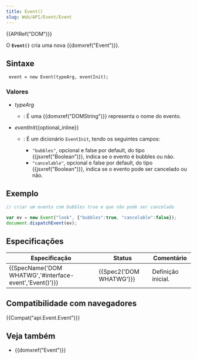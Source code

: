 ```yaml
---
title: Event()
slug: Web/API/Event/Event
---
```


{{APIRef("DOM")}}

O **`Event()`** cria uma nova {{domxref("Event")}}.

## Sintaxe

```
 event = new Event(typeArg, eventInit);
```

### Valores

- _typeArg_
  - : É uma {{domxref("DOMString")}} representa o nome do evento.
- _eventInit_{{optional_inline}}

  - : É um dicionário `EventInit`, tendo os seguintes campos:

    - `"bubbles"`, opcional e false por default, do tipo {{jsxref("Boolean")}}, indica se o evento é bubbles ou não.
    - `"cancelable"`, opcional e false por default, do tipo {{jsxref("Boolean")}}, indica se o evento pode ser cancelado ou não.

## Exemplo

```js
// criar um evento com bubbles true e que não pode ser cancelado

var ev = new Event("look", {"bubbles":true, "cancelable":false});
document.dispatchEvent(ev);
```

## Especificações

| Especificação                                                            | Status                           | Comentário         |
| ------------------------------------------------------------------------ | -------------------------------- | ------------------ |
| {{SpecName('DOM WHATWG','#interface-event','Event()')}} | {{Spec2('DOM WHATWG')}} | Definição inicial. |

## Compatibilidade com navegadores

{{Compat("api.Event.Event")}}

## Veja também

- {{domxref("Event")}}
